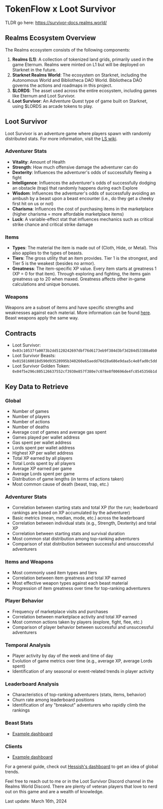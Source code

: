 # TokenFlow x Loot Survivor

TLDR go here: <https://survivor-docs.realms.world/>

## Realms Ecosystem Overview

The Realms ecosystem consists of the following components:

1. **Realms (L1)**: A collection of tokenized land grids, primarily used in the game Eternum. Realms were minted on L1 but will be deployed on Starknet in the future.
2. **Starknet Realms World**: The ecosystem on Starknet, including the Autonomous World and Bibliotheca DAO World. Bibliotheca DAO governs the actions and roadmaps in this project.
3. **$LORDS**: The asset used across the entire ecosystem, including games like Eternum and Loot Survivor.
4. **Loot Survivor**: An Adventure Quest type of game built on Starknet, using $LORDS as arcade tokens to play.

## Loot Survivor

Loot Survivor is an adventure game where players spawn with randomly distributed stats. For more information, visit the [LS wiki](https://survivor-docs.realms.world/).

### Adventurer Stats

- **Vitality**: Amount of Health
- **Strength**: How much offensive damage the adventurer can do
- **Dexterity**: Influences the adventurer's odds of successfully fleeing a fight
- **Intelligence**: Influences the adventurer's odds of successfully dodging an obstacle (trap) that randomly happens during each Explore
- **Wisdom**: Influences the adventurer's odds of successfully avoiding an ambush by a beast upon a beast encounter (i.e., do they get a cheeky first hit on us or not)
- **Charisma**: Influences the cost of purchasing items in the marketplace (higher charisma = more affordable marketplace items)
- **Luck**: A variable-effect stat that influences mechanics such as critical strike chance and critical strike damage

### Items

- **Types**: The material the item is made out of (Cloth, Hide, or Metal). This also applies to the types of beasts.
- **Tiers**: The gross utility that an item provides. Tier 1 is the strongest, and Tier 5 is the weakest (besides no armor).
- **Greatness**: The item-specific XP value. Every item starts at greatness 1 (XP = 0 for that item). Through exploring and fighting, the items gain greatness up to 20 when maxed. Greatness affects other in-game calculations and unique bonuses.

### Weapons

Weapons are a subset of items and have specific strengths and weaknesses against each material. More information can be found [here](https://survivor-docs.realms.world/stats/damage-list). Beast weapons apply the same way.

## Contracts

- Loot Survivor: `0x03c10537fa0073b2dd5120242697dbf76d6173eb9f384d3bf3d284d53388a0b0`
- Loot Survivor Beasts: `0x0158160018d590d93528995b340260e65aedd76d28a686e9daa5c4e8fad0c5dd`
- Loot Survivor Golden Token: `0x04f5e296c805126637552cf3930e857f380e7c078e8f00696de4fc8545356b1d`

## Key Data to Retrieve

### Global

- Number of games
- Number of players
- Number of actions
- Number of deaths
- Average cost of games and average gas spent
- Games played per wallet address
- Gas spent per wallet address
- Lords spent per wallet address
- Highest XP per wallet address
- Total XP earned by all players
- Total Lords spent by all players
- Average XP earned per game
- Average Lords spent per game
- Distribution of game lengths (in terms of actions taken)
- Most common cause of death (beast, trap, etc.)

### Adventurer Stats

- Correlation between starting stats and total XP (for the run; leaderboard rankings are based on XP accumulated by the adventurer)
- Basic metrics (mean, median, mode, etc.) across the leaderboard
- Correlation between individual stats (e.g., Strength, Dexterity) and total XP
- Correlation between starting stats and survival duration
- Most common stat distribution among top-ranking adventurers
- Comparison of stat distribution between successful and unsuccessful adventurers

### Items and Weapons

- Most commonly used item types and tiers
- Correlation between item greatness and total XP earned
- Most effective weapon types against each beast material
- Progression of item greatness over time for top-ranking adventurers

### Player Behavior

- Frequency of marketplace visits and purchases
- Correlation between marketplace activity and total XP earned
- Most common actions taken by players (explore, fight, flee, etc.)
- Comparison of player behavior between successful and unsuccessful adventurers

### Temporal Analysis

- Player activity by day of the week and time of day
- Evolution of game metrics over time (e.g., average XP, average Lords spent)
- Identification of any seasonal or event-related trends in player activity

### Leaderboard Analysis

- Characteristics of top-ranking adventurers (stats, items, behavior)
- Churn rate among leaderboard positions
- Identification of any "breakout" adventurers who rapidly climb the rankings

### Beast Stats

- [Example dashboard](https://dune.com/frontboat/loot-survivor)

### Clients

- [Example dashboard](https://flipsidecrypto.xyz/frontboat/loot-surviver-clients-2HzXeJ)

For a general guide, check out [Hessish's dashboard](https://flipsidecrypto.xyz/Hessish/loot-survivor-play2die-sVG9LG) to get an idea of global trends.

Feel free to reach out to me or in the Loot Survivor Discord channel in the Realms World Discord. There are plenty of veteran players that love to nerd out on this game and are a wealth of knowledge.

Last update: March 16th, 2024
